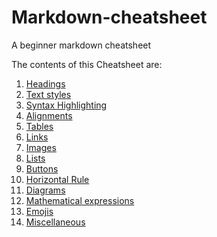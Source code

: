 # Markdown-cheatsheet

A beginner markdown cheatsheet

The contents of this Cheatsheet are:

1. [Headings](https://github.com/shubanms/markdown-cheatsheet/blob/main/cheat%20sheet/heading.MARKDOWN)
2. [Text styles](https://github.com/shubanms/markdown-cheatsheet/blob/main/cheat%20sheet/textstyles.MARKDOWN)
3. [Syntax Highlighting](https://github.com/shubanms/markdown-cheatsheet/blob/main/cheat%20sheet/syntaxhighlighting.MARKDOWN)
4. [Alignments](https://github.com/shubanms/markdown-cheatsheet/blob/main/cheat%20sheet/alignments.MARKDOWN)
5. [Tables](https://github.com/shubanms/markdown-cheatsheet/blob/main/cheat%20sheet/tables.MARKDOWN)
6. [Links](https://github.com/shubanms/markdown-cheatsheet/blob/main/cheat%20sheet/links.MARKDOWN)
7. [Images](https://github.com/shubanms/markdown-cheatsheet/blob/main/cheat%20sheet/images.MARKDOWN)
8. [Lists](https://github.com/shubanms/markdown-cheatsheet/blob/main/cheat%20sheet/lists.MARKDOWN)
9. [Buttons](https://github.com/shubanms/markdown-cheatsheet/blob/main/cheat%20sheet/buttons.MARKDOWN)
10. [Horizontal Rule](https://github.com/shubanms/markdown-cheatsheet/blob/main/cheat%20sheet/horizontalrule.MARKDOWN)
11. [Diagrams](https://github.com/shubanms/markdown-cheatsheet/blob/main/cheat%20sheet/diagrams.MARKDOWN)
12. [Mathematical expressions](https://github.com/shubanms/markdown-cheatsheet/blob/main/cheat%20sheet/mathexpressions.MARKDOWN)
13. [Emojis](https://github.com/shubanms/markdown-cheatsheet/blob/main/cheat%20sheet/emojis.MARKDOWN)
14. [Miscellaneous]()
